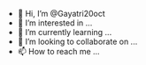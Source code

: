 - 👋 Hi, I’m @Gayatri20oct
- 👀 I’m interested in ...
- 🌱 I’m currently learning ...
- 💞️ I’m looking to collaborate on ...
- 📫 How to reach me ...

<!---
Gayatri20oct/Gayatri20oct is a ✨ special ✨ repository because its `README.md` (this file) appears on your GitHub profile.
You can click the Preview link to take a look at your changes.
--->
